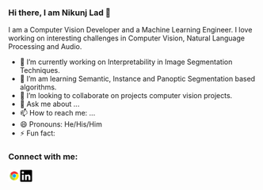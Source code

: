 ### Hi there, I am Nikunj Lad 👋

<!--
**nikunjlad/nikunjlad** is a ✨ _special_ ✨ repository because its `README.md` (this file) appears on your GitHub profile.
-->

I am a Computer Vision Developer and a Machine Learning Engineer. I love working on interesting challenges in Computer Vision, Natural Language Processing and Audio.

- 🔭 I’m currently working on Interpretability in Image Segmentation Techniques.
- 🌱 I’m am learning Semantic, Instance and Panoptic Segmentation based algorithms.
- 👯 I’m looking to collaborate on projects computer vision projects.
- :speech_balloon: Ask me about ...
- 📫 How to reach me: ...
- 😄 Pronouns: He/His/Him
- ⚡ Fun fact: 


### Connect with me:


[<img align="left" width="24px" src="https://github.com/nikunjlad/nikunjlad/blob/master/assets/website.svg" />](https:nikunjlad.dev)
[<img align="left" width="24px" src="https://github.com/nikunjlad/nikunjlad/blob/master/assets/linkedin.svg" />](https://www.linkedin.com/in/nikunjlad)


